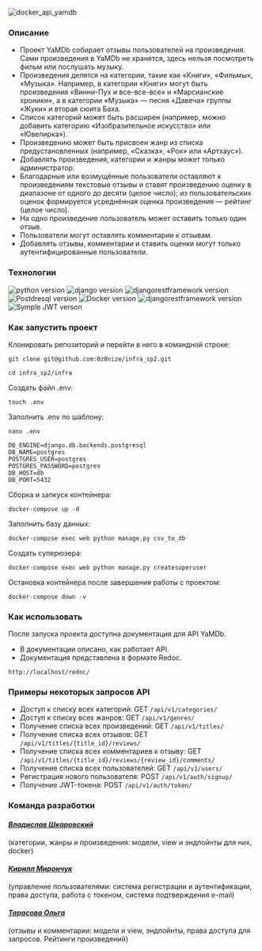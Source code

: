 ![docker_api_yamdb](https://user-images.githubusercontent.com/112638163/236439694-5e58b747-6413-42b4-86b9-760e26417b0a.png)

### Описание
* Проект YaMDb собирает отзывы пользователей на произведения. Сами произведения в YaMDb не хранятся, здесь нельзя посмотреть фильм или послушать музыку.
* Произведения делятся на категории, такие как «Книги», «Фильмы», «Музыка». Например, в категории «Книги» могут быть произведения «Винни-Пух и все-все-все» и «Марсианские хроники», а в категории «Музыка» — песня «Давеча» группы «Жуки» и вторая сюита Баха. 
* Список категорий может быть расширен (например, можно добавить категорию «Изобразительное искусство» или «Ювелирка»). 
* Произведению может быть присвоен жанр из списка предустановленных (например, «Сказка», «Рок» или «Артхаус»). 
* Добавлять произведения, категории и жанры может только администратор.
* Благодарные или возмущённые пользователи оставляют к произведениям текстовые отзывы и ставят произведению оценку в диапазоне от одного до десяти (целое число); из пользовательских оценок формируется усреднённая оценка произведения — рейтинг (целое число). 
* На одно произведение пользователь может оставить только один отзыв.
* Пользователи могут оставлять комментарии к отзывам.
* Добавлять отзывы, комментарии и ставить оценки могут только аутентифицированные пользователи.

### Технологии
![python version](https://img.shields.io/badge/Python-3.9.10-green?logo=python)
![django version](https://img.shields.io/badge/Django-3.2-green?logo=django)
![djangorestframework version](https://img.shields.io/badge/djangorestframework-3.12.4-green?logo=django)
![Postdresql version](https://img.shields.io/badge/Potgresql-13.0-green?logo=postgresql)
![Docker version](https://img.shields.io/badge/Docker-23.0.5-green?logo=docker)
![djangorestframework version](https://img.shields.io/badge/djangorestframework-3.12.4-green?logo=django)
![Symple JWT verson](https://img.shields.io/badge/Simple%20JWT-%202.1.0-green?logo=JWT)

### Как запустить проект

Клонировать репозиторий и перейти в него в командной строке:

```
git clone git@github.com:0z0nize/infra_sp2.git
```

```
cd infra_sp2/infra
```

Cоздать файл .env:

```
touch .env
```

Заполнить .env по шаблону:

```
nano .env
```

```
DB_ENGINE=django.db.backends.postgresql
DB_NAME=postgres
POSTGRES_USER=postgres
POSTGRES_PASSWORD=postgres
DB_HOST=db
DB_PORT=5432 
```

Сборка и запкуск контейнера:

```
docker-compose up -d
```

Заполнить базу данных:

```
docker-compose exec web python manage.py csv_to_db
```

Создать суперюзера:

```
docker-compose exec web python manage.py createsuperuser
```

Остановка контейнера после завершения работы с проектом:

```
docker-compose down -v
```

### Как использовать
После запуска проекта доступна документация для API YaMDb. 
  - В документации описано, как работает API. 
  - Документация представлена в формате Redoc.
```
http://localhost/redoc/
```

### Примеры некоторых запросов API
* Доступ к списку всех категорий:
GET `/api/v1/categories/`
* Доступ к списку всех жанров:
GET `/api/v1/genres/`
* Получение списка всех произведений:
GET `/api/v1/titles/`
* Получение списка всех отзывов:
GET `/api/v1/titles/{title_id}/reviews/`
* Получение списка всех комментариев к отзыву:
GET `/api/v1/titles/{title_id}/reviews/{review_id}/comments/`
* Получение списка всех пользователей:
GET `/api/v1/users/`
* Регистрация нового пользователя:
POST `/api/v1/auth/signup/`
* Получение JWT-токена:
POST `/api/v1/auth/token/`



### Команда разработки
#### [_Владислав Шкаровский_](https://github.com/0z0nize)
(категории, жанры и произведения: модели, view и эндпойнты для них, docker)
#### [_Кирилл Мирончук_](https://github.com/kirillicetea)
(управление пользователями: система регистрации и аутентификации, права доступа, работа с токеном, система подтверждения e-mail)
#### [_Тарасова Ольга_](https://github.com/olga159)
(отзывы и комментарии: модели и view, эндпойнты, права доступа для запросов. Рейтинги произведений)
